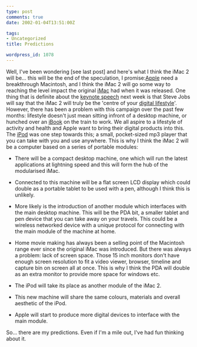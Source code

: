 ```yaml
---
type: post
comments: true
date: 2002-01-04T13:51:00Z

tags:
- Uncategorized
title: Predictions

wordpress_id: 1078
---
```


Well, I've been wondering [see last post] and here's what I think the iMac 2 will be… this will be the end of the speculation, I promise:[Apple](http://www.apple.com/) need a breakthrough Macintosh, and I think the iMac 2 will go some way to reaching the level impact the original [iMac](http://www.apple.com/imac/) had when it was released. One thing that is definite about the [keynote speech](http://www.macworldexpo.com/user-content/announce/announce.html) next week is that Steve Jobs will say that the iMac 2 will truly be the 'centre of your [digital lifestyle](http://www.apple.com/macosx/whatyoucando/)'. However, there has been a problem with this campaign over the past few months: lifestyle doesn't just mean sitting infront of a desktop machine, or hunched over an [iBook](http://www.apple.com/ibook/) on the train to work. We all aspire to a lifestyle of activity and health and Apple want to bring their digital products into this. The [iPod](http://www.apple.com/ipod/) was one step towards this; a small, pocket-sized mp3 player that you can take with you and use anywhere. This is why I think the iMac 2 will be a computer based on a series of portable modules:
  


  




  


  


  * There will be a compact desktop machine, one which will run the latest applications at lightning speed and this will form the hub of the modularised iMac.

  


  


  * Connected to this machine will be a flat screen LCD display which could double as a portable tablet to be used with a pen, although I think this is unlikely.

  


  


  * More likely is the introduction of another module which interfaces with the main desktop machine. This will be the PDA bit, a smaller tablet and pen device that you can take away on your travels. This could be a wireless networked device with a unique protocol for connecting with the main module of the machine at home.

  


  


  * Home movie making has always been a selling point of the Macintosh range ever since the original iMac was introduced. But there was always a problem: lack of screen space. Those 15 inch monitors don't have enough screen resolution to fit a video viewer, browser, timeline and capture bin on screen all at once. This is why I think the PDA will double as an extra monitor to provide more space for windows etc.

  


  


  * The iPod will take its place as another module of the iMac 2.

  


  


  * This new machine will share the same colours, materials and overall aesthetic of the iPod.

  


  


  * Apple will start to produce more digital devices to interface with the main module.

  

So… there are my predictions. Even if I'm a mile out, I've had fun thinking about it.
